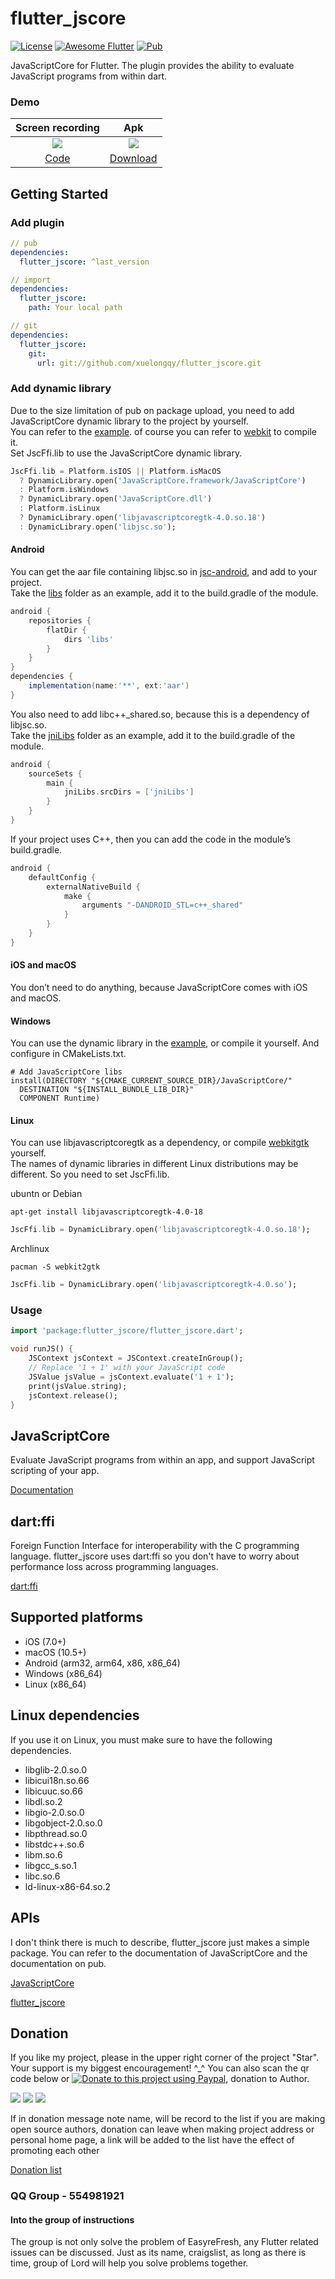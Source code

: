 # flutter_jscore

[![License](https://img.shields.io/badge/license-MIT-green.svg)](/LICENSE)
[![Awesome Flutter](https://img.shields.io/badge/Awesome-Flutter-blue.svg?longCache=true&style=flat-square)](https://stackoverflow.com/questions/tagged/flutter?sort=votes)
[![Pub](https://img.shields.io/pub/v/flutter_jscore)](https://pub.flutter-io.cn/packages/flutter_jscore)

JavaScriptCore for Flutter. The plugin provides the ability to evaluate JavaScript programs from within dart.

### Demo
|Screen recording|Apk|
|:---:|:---:|
|![](https://raw.githubusercontent.com/xuelongqy/flutter_jscore/master/example/art/flutter_jscore.gif)|![](https://raw.githubusercontent.com/xuelongqy/flutter_jscore/master/example/art/apk_QRCode.png)|
|[Code](https://github.com/xuelongqy/flutter_jscore/blob/master/example/lib/views/jscore_page.dart)|[Download](https://raw.githubusercontent.com/xuelongqy/flutter_jscore/master/example/art/flutter_jscore.apk)|

## Getting Started

### Add plugin
```yaml
// pub
dependencies:
  flutter_jscore: ^last_version

// import
dependencies:
  flutter_jscore:
    path: Your local path

// git
dependencies:
  flutter_jscore:
    git:
      url: git://github.com/xuelongqy/flutter_jscore.git
```

### Add dynamic library

Due to the size limitation of pub on package upload, you need to add JavaScriptCore dynamic library to the project by yourself.  
You can refer to the [example](https://github.com/xuelongqy/flutter_jscore/tree/master/example). of course you can refer to [webkit](https://webkit.org/getting-the-code/) to compile it.  
Set JscFfi.lib to use the JavaScriptCore dynamic library.  
```dart
JscFfi.lib = Platform.isIOS || Platform.isMacOS
  ? DynamicLibrary.open('JavaScriptCore.framework/JavaScriptCore')
  : Platform.isWindows
  ? DynamicLibrary.open('JavaScriptCore.dll')
  : Platform.isLinux
  ? DynamicLibrary.open('libjavascriptcoregtk-4.0.so.18')
  : DynamicLibrary.open('libjsc.so');
```

#### Android

You can get the aar file containing libjsc.so in [jsc-android](https://www.npmjs.com/package/jsc-android), and add to your project.  
Take the [libs](https://github.com/xuelongqy/flutter_jscore/tree/master/example/android/app/libs) folder as an example, add it to the build.gradle of the module.
```groovy
android {
    repositories {
        flatDir {
            dirs 'libs'
        }
    }
}
dependencies {
    implementation(name:'**', ext:'aar')
}
```
You also need to add libc++_shared.so, because this is a dependency of libjsc.so.  
Take the [jniLibs](https://github.com/xuelongqy/flutter_jscore/tree/master/example/android/app/jniLibs) folder as an example, add it to the build.gradle of the module.
```groovy
android {
    sourceSets {
        main {
            jniLibs.srcDirs = ['jniLibs']
        }
    }
}
```
If your project uses C++, then you can add the code in the module’s build.gradle.
```groovy
android {
    defaultConfig {
        externalNativeBuild {
            make {
                arguments "-DANDROID_STL=c++_shared"
            }
        }
    }
}
```

#### iOS and macOS

You don’t need to do anything, because JavaScriptCore comes with iOS and macOS.

#### Windows

You can use the dynamic library in the [example](https://github.com/xuelongqy/flutter_jscore/tree/master/example/windows/JavaScriptCore), or compile it yourself. And configure in CMakeLists.txt.
```text
# Add JavaScriptCore libs
install(DIRECTORY "${CMAKE_CURRENT_SOURCE_DIR}/JavaScriptCore/"
  DESTINATION "${INSTALL_BUNDLE_LIB_DIR}"
  COMPONENT Runtime)
```

#### Linux

You can use libjavascriptcoregtk as a dependency, or compile [webkitgtk](https://webkitgtk.org/) yourself.  
The names of dynamic libraries in different Linux distributions may be different. So you need to set JscFfi.lib.  

ubuntn or Debian
```shell
apt-get install libjavascriptcoregtk-4.0-18
```
```dart
JscFfi.lib = DynamicLibrary.open('libjavascriptcoregtk-4.0.so.18');
```

Archlinux
```shell
pacman -S webkit2gtk
```
```dart
JscFfi.lib = DynamicLibrary.open('libjavascriptcoregtk-4.0.so');
```

### Usage
```dart
import 'package:flutter_jscore/flutter_jscore.dart';

void runJS() {
    JSContext jsContext = JSContext.createInGroup();
    // Replace '1 + 1' with your JavaScript code
    JSValue jsValue = jsContext.evaluate('1 + 1');
    print(jsValue.string);
    jsContext.release();
}
```

## JavaScriptCore

Evaluate JavaScript programs from within an app, and support JavaScript scripting of your app.

[Documentation](https://developer.apple.com/documentation/javascriptcore)

## dart:ffi

Foreign Function Interface for interoperability with the C programming language. flutter_jscore uses dart:ffi so you don't have to worry about performance loss across programming languages.

[dart:ffi](https://api.dart.dev/stable/dart-ffi/dart-ffi-library.html)

## Supported platforms

 - iOS (7.0+) 
 - macOS (10.5+) 
 - Android (arm32, arm64, x86, x86_64) 
 - Windows (x86_64) 
 - Linux (x86_64) 
 
## Linux dependencies

If you use it on Linux, you must make sure to have the following dependencies.

 - libglib-2.0.so.0
 - libicui18n.so.66
 - libicuuc.so.66
 - libdl.so.2
 - libgio-2.0.so.0
 - libgobject-2.0.so.0
 - libpthread.so.0
 - libstdc++.so.6
 - libm.so.6
 - libgcc_s.so.1
 - libc.so.6
 - ld-linux-x86-64.so.2

## APIs
 
I don't think there is much to describe, flutter_jscore just makes a simple package. You can refer to the documentation of JavaScriptCore and the documentation on pub.

[JavaScriptCore](https://developer.apple.com/documentation/javascriptcore)

[flutter_jscore](https://pub.dev/documentation/flutter_jscore/latest/)
 
 ## Donation
 If you like my project, please in the upper right corner of the project "Star". Your support is my biggest encouragement! ^_^
 You can also scan the qr code below or [![Donate to this project using Paypal](https://img.shields.io/badge/paypal-donate-yellow.svg)](https://www.paypal.com/paypalme/xuelongqy), donation to Author.
 
 ![](https://raw.githubusercontent.com/xuelongqy/donation/master/pay_alipay.jpg?raw=true) ![](https://raw.githubusercontent.com/xuelongqy/donation/master/pay_wxpay.jpg?raw=true) ![](https://raw.githubusercontent.com/xuelongqy/donation/master/pay_tencent.jpg?raw=true)
 
 If in donation message note name, will be record to the list if you are making open source authors, donation can leave when making project address or personal home page, a link will be added to the list have the effect of promoting each other
 
 [Donation list](https://github.com/xuelongqy/donation/blob/master/DONATIONLIST.md)
 
 ### QQ Group - 554981921
 #### Into the group of instructions
 The group is not only solve the problem of EasyreFresh, any Flutter related issues can be discussed. Just as its name, craigslist, as long as there is time, group of Lord will help you solve problems together.
